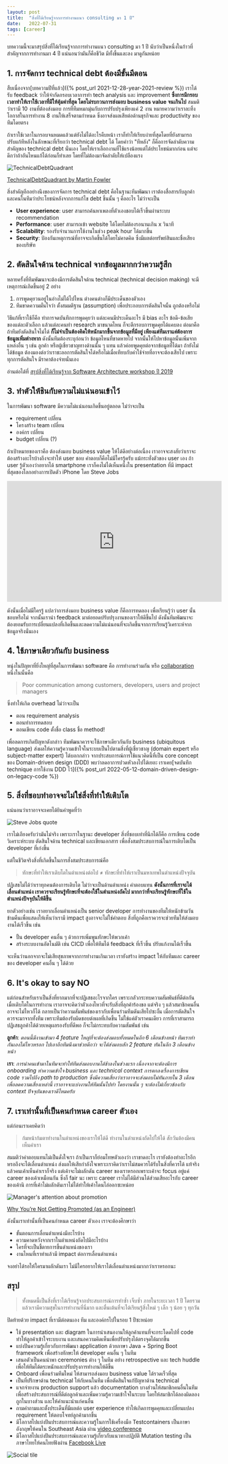 ```yaml
---
layout: post
title:  "สิ่งที่ได้เรียนรู้จากการทำงานแนว consulting มา 1 ปี"
date:   2022-07-31
tags: [career]
---
```


บทความนี้จะมาสรุปสิ่งที่ได้เรียนรู้จากการทำงานแนว consulting มา 1 ปี นับว่าเป็นหนึ่งในก้าวที่สำคัญจากการทำงานมา 4 ปี แน่นอนว่ามันก็คือชีวิต มีทั้งขึ้นและลง มาดูกันหน่อย

## 1. การจัดการ technical debt ต้องมีขั้นมีตอน
สืบเนื่องจาก[บทความปีที่แล้ว]({% post_url 2021-12-28-year-2021-review %}) เราได้รับ feedback ว่าให้จำกัดกรอบเวลาการทำ tech analysis และ improvement **ซึ่งการมีกรอบเวลาทำให้เราใช้เวลาที่มีให้คุ้มค่าที่สุด โดยไม่รบกวนการส่งมอบ business value จนเกินไป** สมมติว่าเรามี 10 งานที่ต้องส่งมอบ การที่ทีมหมกมุ่นกับการปรับปรุงเพียงแค่ 2 งาน หมายความว่าเราละทิ้งโอกาสในการทำงาน 8 งานให้เสร็จตามกำหนด ซึ่งอาจส่งผลเสียต่อด้านธุรกิจและ productivity ของทีมโดยตรง

ถ้าเราใช้เวลาในกรอบจนหมดแล้วแต่ยังไม่ได้อะไรคืบหน้า เราก็ทำให้เรียบง่ายที่สุดโดยที่ยังสามารถปรับแก้ทีหลังในลักษณะที่เรียกว่า technical debt ได้ โดยคำว่า "ทีหลัง" ก็คือการจัดลำดับความสำคัญของ technical debt นั่นเอง โดยให้เราเลือกงานที่ใช้แรงน้อยแต่ได้ประโยชน์มากก่อน แต่จะดีกว่าถ้าอันไหนแก้ได้ก่อนก็ทำเลย โดยที่ไม่ต้องมาจัดลำดับให้เปลืองแรง

![TechnicalDebtQuadrant](/assets/2022-07-31-tech-debt-quadrant.jpeg)

[TechnicalDebtQuadrant by Martin Fowler](https://martinfowler.com/bliki/TechnicalDebtQuadrant.html)

สิ่งสำคัญอีกอย่างนึงของการจัดการ technical debt คือในฐานะทีมพัฒนา เราต้องสื่อสารกับลูกค้าและคนในทีมว่าประโยชน์หลังจากการแก้ไข debt ชิ้นนั้น ๆ คืออะไร ไม่ว่าจะเป็น

- **User experience**: user สามารถค้นหาเพลงที่ตัวเองชอบได้เร็วขึ้นผ่านระบบ recommendation
- **Performance**: user สามารถเข้า website ได้โดยไม่ต้องรอนานเกิน x วินาที
- **Scalability**: รองรับจำนวนการใช้งานในช่วง peak hour ได้มากขึ้น
- **Security**: ป้องกันเหตุการณ์ที่อาจจะเกิดขึ้นได้โดยไม่คาดคิด ซึ่งมีผลต่อทรัพย์สินและชื่อเสียงของบริษัท

## 2. ตัดสินใจด้าน technical จากข้อมูลมากกว่าความรู้สึก
หลายครั้งที่ทีมพัฒนาจะต้องมีการตัดสินใจด้าน technical (technical decision making) จะมีเหตุการณ์เกิดขึ้นอยู่ 2 อย่าง

1. การพูดคุยวนอยู่ในอ่างไม่ได้ไปไหน ต่างคนต่างก็มีประเด็นของตัวเอง
2. ทีมขาดความมั่นใจว่า ตั้งสมมติฐาน (assumption) เพื่อประกอบการตัดสินใจนั้น ถูกต้องหรือไม่

วิธีแก้ที่เราใช้ก็คือ ทำการจดบันทึกการพูดคุยว่า แต่ละคนมีประเด็นอะไร มี bias อะไร ข้อดี-ข้อเสียของแต่ละตัวเลือก แล้วแต่ละคนทำ research มาขนาดไหน ก็จะตีกรอบการพูดคุยได้แคบลง ต่อมาคือถ้าทีมยังตัดสินใจไม่ได้ **ก็ไม่จำเป็นต้องคิดให้หนักมากขึ้นจากข้อมูลที่มีอยู่ เพียงแต่ทีมเราแค่ต้องการข้อมูลเพิ่มต่างหาก** ดังนั้นทีมต้องระบุก่อนว่า ข้อมูลไหนที่ขาดหายไป จากนั้นให้ไปหาข้อมูลนั้นเพิ่มจากแหล่งอื่น ๆ เช่น ลูกค้า หรือผู้เชี่ยวชาญทางด้านนั้น ๆ แทน แล้วค่อยพูดคุยต่อจากข้อมูลที่ได้มา ถ้ายังไม่ได้ข้อมูล ต้องมองต่อว่าเราชะลอการตัดสินใจได้หรือไม่เมื่อเทียบกับค่าใช้จ่ายที่อาจจะต้องเสียไป เพราะทุกการตัดสินใจ มีราคาต้องจ่ายนั่นเอง  

อ่านต่อได้ที่ [สรุปสิ่งที่ได้เรียนรู้จาก Software Architecture workshop ปี 2019](https://medium.com/nontechcompany/%E0%B8%AA%E0%B8%A3%E0%B8%B8%E0%B8%9B%E0%B8%AA%E0%B8%B4%E0%B9%88%E0%B8%87%E0%B8%97%E0%B8%B5%E0%B9%88%E0%B9%84%E0%B8%94%E0%B9%89%E0%B9%80%E0%B8%A3%E0%B8%B5%E0%B8%A2%E0%B8%99%E0%B8%A3%E0%B8%B9%E0%B9%89%E0%B8%88%E0%B8%B2%E0%B8%81-software-architecture-workshop-%E0%B8%9B%E0%B8%B5-2019-f043f0443948)

## 3. ทำตัวให้่ชินกับความไม่แน่นอนเข้าไว้
ในการพัฒนา software มีความไม่แน่นอนเกิดขึ้นอยู่ตลอด ไม่ว่าจะเป็น

- requirement เปลี่ยน
- โครงสร้าง team เปลี่ยน
- องค์กร เปลี่ยน
- budget เปลี่ยน (?)

ถ้าเป้าหมายของเราคือ ต้องส่งมอบ business value ให้ได้ดีอย่างต่อเนื่อง เราอาจจะสงสัยว่าเราจะต้องสร้างอะไรบ้างถึงจะทำให้ user ชอบ คำตอบก็คือไม่มีใครรู้ครับ แม้กระทั่งตัวของ user เอง ถ้า user รู้ตัวเองว่าอยากได้ smartphone เราก็คงไม่ได้เห็นหนึ่งใน presentation ที่มี impact ที่สุดของโลกอย่างการเปิดตัว iPhone โดย Steve Jobs

<iframe width="560" height="315" src="https://www.youtube.com/embed/MnrJzXM7a6o" title="YouTube video player" frameborder="0" allow="accelerometer; autoplay; clipboard-write; encrypted-media; gyroscope; picture-in-picture" allowfullscreen></iframe>

ดังนั้นเมื่อไม่มีใครรู้ แปลว่าการส่งมอบ business value ก็คือการทดลอง เพื่อเรียนรู้ว่า user นั้นชอบหรือไม่ จากนั้นเรานำ feedback มาต่อยอดปรับปรุงงานของเราให้ดีขึ้นไป ดังนั้นทีมพัฒนาจะต้องยอมรับการเปลี่ยนแปลงที่เกิดขึ้นและลดความไม่แน่นอนที่จะเกิดขึ้นจากการเรียนรู้วิเคราะห์จากข้อมูลจริงนั่นเอง

## 4. ใช้ภาษาเดียวกันกับ business
หนุ่งในปัญหาที่ยิ่งใหญ่ที่สุดในการพัฒนา software คือ การทำงานร่วมกัน หรือ [collaboration](https://en.wikipedia.org/wiki/Software_project_management) หนึ่งในนั้นคือ 

> Poor communication among customers, developers, users and project managers

ซึ่งทำให้เกิด overhead ไม่ว่าจะเป็น
- ตอน requirement analysis
- ตอนทำการทดสอบ 
- ตอนเขียน code ตั้งชื่อ class ชื่อ method!

เพื่อลดการเกิดปัญหาดังกล่าว ทีมพัฒนาควรจะใช้ภาษาเดียวกันกับ business (ubiquitous language) ส่งผลให้ความรู้ความเข้าใจในระบบเป็นไปตามสิ่งที่ผู้เชี่ยวชาญ (domain expert หรือ subject-matter expert) ได้บอกกล่าว จากประสบการณ์การใช้แนวคิดนี้ที่เป็น core concept ของ Domain-driven design (DDD) พบว่าลดอาการปวดหัวลงไปได้เยอะ เราเคย[จดบันทึก technique การใช้งาน DDD ไว้]({% post_url 2022-05-12-domain-driven-design-on-legacy-code %})

## 5. สิ่งที่ชอบทำอาจจะไม่ใช่สิ่งที่ทำให้เติบโต
แน่นอนว่าเราอาจจะเคยได้ยินคำพูดที่ว่า

![Steve Jobs quote](/assets/2022-07-31-steve-jobs-quotes.jpeg)

เราไม่เถียงครับว่ามันไม่จริง เพราะเราในฐานะ developer สิ่งที่ชอบเท่าที่นึกได้ก็คือ การเขียน code วิเคราะห์ระบบ ตัดสินใจด้าน technical และเขียนเอกสาร เพื่อสั่งสมประสบการณ์ในการเติบโตเป็น developer ที่เก่งขึ้น

แต่ในชีวิตจริงสิ่งที่เกิดขึ้นในการสั่งสมประสบการณ์คือ

> ทักษะที่ทำให้เราเติบโตในตำแหน่งต่อไป ≠ ทักษะที่ทำให้เราเป็นมหาเทพในตำแหน่งปัจจุบัน

ปฏิเสธไม่ได้ว่าเราทุกคนต้องการเติบโต ไม่ว่าจะเป็นด้านตำแหน่ง ค่าตอบแทน **ดังนั้นการที่เราจะได้เลื่อนตำแหน่ง เราควรจะเรียนรู้ทักษะที่จะต้องใช้ในตำแหน่งถัดไป มากกว่าที่จะเรียนรู้ทักษะที่ใช้ในตำแหน่งปัจจุบันให้ดีขึ้น**  

ยกตัวอย่างเช่น เราอยากเลื่อนตำแหน่งเป็น senior developer การทำงานของทีมให้หนักข้ามวันข้ามคืนเพื่อแสดงให้เห็นว่าเรามี impact สูงอาจจะไม่ใช่คำตอบ สิ่งที่ถูกคือเราควรจะช่วยทีมให้ส่งมอบงานได้เร็วขึ้น เช่น 

- ปั้น developer คนอื่น ๆ ด้วยการเพิ่มพูนทักษะให้พวกเค้า
- สร้างระบบงานอัตโนมัติ เช่น CICD เพื่อให้ทีมได้ feedback ที่เร็วขึ้น ปรับแก้งานได้เร็วขึ้น

จะเห็นว่านอกจากจะไม่เสียสุขภาพจากการทำงานเกินเวลา เรายังสร้าง impact ให้กับทีมและ career ของ developer คนอื่น ๆ ได้ด้วย

## 6. It's okay to say NO
แต่ก่อนสำหรับเราเป็นสิ่งที่ยากมากที่จะปฏิเสธอะไรจากใคร เพราะกลัวกระทบความสัมพันธ์ที่ดีต่อกัน เมื่อเติบโตในการทำงาน เราอาจจะคิดว่าตัวเองไหวที่จะรับสิ่งที่ลุกค้าร้องขอ แต่จริง ๆ แล้วสมาชิกคนอื่นอาจจะไม่ไหวก็ได้ กลายเป็นว่าความสัมพันธ์ของเรากับเพื่อนร่วมทีมดันเสียไปซะงั้น เมื่อการตัดสินใจควรจะมาจากทั้งทีม เพราะทีมต้องรับผิดชอบต่อผลที่เกิดขึ้น ไม่ใช่แค่ตัวเราคนเดียว การที่เราสามารถปฏิเสธลูกค้าได้ด้วยเหตุผลรองรับที่ดีพอ ก็จะไม่กระทบกับความสัมพันธ์ เช่น  

**ลูกค้า**: *ตอนนี้มีงานเข้ามา 4 feature ใหญ่ที่จะต้องส่งมอบทั้งหมดในอีก 6 เดือนข้างหน้า ทีมเราทำกันเองไม่ไหวหรอก ไปเอาอีกทีมนึงมาช่วยดีกว่า จะได้ส่งมอบสัก 2 feature ทันในอีก 3 เดือนข้างหน้า*  

**เรา**: *การนำคนเข้ามาในทีมจะทำให้ทีมส่งมอบงานได้ช้าลงในช่วงแรก เนื่องจากจะต้องมีการ onboarding ทำความเข้าใจ business และ technical context การตกลงเรื่องการเขียน code รวมไปถึง path to production ซึ่งมีความเสี่ยงว่าเราอาจจะส่งมอบไม่ทันภายใน 3 เดือน เพื่อลดความเสี่ยงเหล่านี้ เราอาจจะแบ่งงานให้ทีมนั้นไปทำ โดยงานนั้น ๆ จะต้องไม่เกี่ยวข้องกับ context ปัจจุบันของเราดีไหมครับ*

## 7. เราเท่านั้นที่เป็นคนกำหนด career ตัวเอง
แต่ก่อนเราเคยคิดว่า 

> ก้มหน้าก้มตาทำงานในตำแหน่งของเราให้ได้ดี ทำงานในตำแหน่งถัดไปให้ได้ สักวันต้องมีคนเห็นค่าเรา 

สมมติว่าค่าตอบแทนไม่เป็นดั่งใจเรา ถ้าเป็นเราก็ย่อมโทษตัวเองว่า เราขาดอะไร เรายังต้องทำอะไรอีกหรอถึงจะได้เลื่อนตำแหน่ง ส่งผลให้เสียกำลังใจเพราะเราคิดว่าเราไม่สมควรได้รับในสิ่งที่ควรได้ แท้จริงแล้วคนเค้าเห็นค่าเราก็จริง แต่เค้าจะไม่ผลักดัน career ของเราหรอกเพราะเค้าจะ focus อยู่แค่ career ของเค้าเหมือนกัน ซึ่งก็ fair นะ เพราะ career เราไม่ได้มีส่วนได้ส่วนเสียอะไรกับ career ของเค้านิ การที่เค้าไม่ผลักดันเราไม่ได้ทำให้เค้าโดนไล่ออกซะหน่อย  

![Manager's attention about promotion](/assets/2022-07-31-manager-promotion-attention.png)

[Why You’re Not Getting Promoted (as an Engineer)](https://medium.com/@_michaellin/why-youre-not-getting-promoted-as-an-engineer-8d213f5ea0a6)

ดังนั้นเราเท่านั้นที่เป็นคนกำหนด career ตัวเอง เราจะต้องศึกษาว่า

- ขั้นตอนการเลื่อนตำแหน่งมีอะไรบ้าง
- ความคาดหวังจากเราในตำแหน่งถัดไปมีอะไรบ้าง
- ใครที่จะเป็นชี้ตายการขึ้นตำแหน่งของเรา
- งานไหนที่เราทำแล้วมี impact ต่อการเลื่อนตำแหน่ง

จงอย่าได้รอให้ใครมาผลักดันเรา ไม่มีใครอยากให้เราได้เลื่อนตำแหน่งมากกว่าเราหรอกนะ

## สรุป

> ทั้งหมดนี้เป็นสิ่งที่เราได้เรียนรู้จากประสบการณ์การทำซ้ำ เจ็บซ้ำ ภายในระยะเวลา 1 ปี โดยรวมแล้วเรามีความสุขในการทำงานที่นี่มาก และตื่นเต้นที่จะได้เรียนรู้สิ่งใหม่ ๆ เล็ก ๆ น้อย ๆ ทุกวัน

ปิดท้ายด้วย impact ที่เรามีต่อตนเอง ทีม และองค์กรไปในรอบ 1 ปีซะหน่อย

- ใช้ presentation และ diagram ในการนำเสนองานให้ลูกค้าแทนที่จะกระโดดไปที่ code ทำให้ลูกค้าเข้าใจระบบงาน และเสนอความคิดเห็นเพื่อปรับปรุงได้ตรงจุดได้มากขึ้น
- แบ่งปันความรู้เกี่ยวกับการพัฒนา application ด้วยภาษา Java + Spring Boot framework เพื่อสร้างทักษะให้ developer คนอื่น ๆ ในทีม
- เสนอตัวเป็นคนนำพา ceremonies ต่าง ๆ ในทีม อย่าง retrospective และ tech huddle เพื่อให้ทีมได้ตระหนักและปรับปรุงการทำงานให้ดีขึ้น
- Onboard เพื่อนร่วมทีมใหม่ ให้สามารถส่งมอบ business value ได้รวดเร็วที่สุด
- เป็นที่ปรึกษาด้าน technical ให้กับคนในทีม เพื่อตัดสินใจแก้ปัญหาด้าน technical
- แจกจ่ายงาน production support แล้ว documentation บางส่วนให้สมาชิกคนอื่นในทีม เพื่อสร้างประสบการณ์ที่ดีต่อลูกค้าและเพิ่มความรู้ความเข้าใจในระบบ โดยให้สมาชิกได้ลองผิดลองถูกในบางส่วน และให้คำแนะนำแก่คนอื่น
- ถามคำถามและตั้งประเด็นที่มีผลต่อ user experience ทำให้เกิดการพูดคุยและเปลี่ยนแปลง requirement ให้ตอบโจทย์ลูกค้ามากขึ้น
- มีโอกาสไปแบ่งปันประสบการณ์และความรู้ในการใช้เครื่องมือ Testcontainers เป็นภาษาอังกฤษให้คนใน Southeast Asia ผ่าน [video conference](https://www.meetup.com/Tech-Talks-Thoughtworks-Singapore/events/284694097/)
- มีโอกาสไปแบ่งปันประสบการณ์และความรู้เกี่ยวกับแนวทางปฏิบัติ Mutation testing เป็นภาษาไทยให้คนไทยฟังผ่าน [Facebook Live](https://fb.watch/eC5JlcpqdU/)

![Social tile](/assets/2022-07-31-tech-talks-mutation-testing-social-tile.jpeg)
